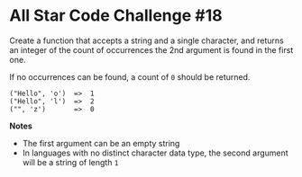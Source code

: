 # All Star Code Challenge #18

Create a function that accepts a string and a single character, and returns an integer of the count of occurrences the 2nd argument is found in the first one.

If no occurrences can be found, a count of `0` should be returned.

```
("Hello", 'o')  =>  1
("Hello", 'l')  =>  2
("", 'z')       =>  0
```

**Notes**

- The first argument can be an empty string
- In languages with no distinct character data type, the second argument will be a string of length `1`


